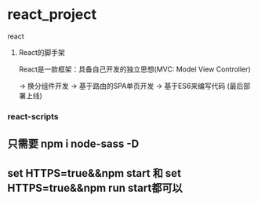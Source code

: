 # react_project
react

1. React的脚手架
    
    React是一款框架：具备自己开发的独立思想(MVC: Model View Controller)
    
    -> 换分组件开发
    -> 基于路由的SPA单页开发
    -> 基于ES6来编写代码 (最后部署上线)
### react-scripts

## 只需要 npm i node-sass -D

## set HTTPS=true&&npm start 和 set HTTPS=true&&npm run start都可以